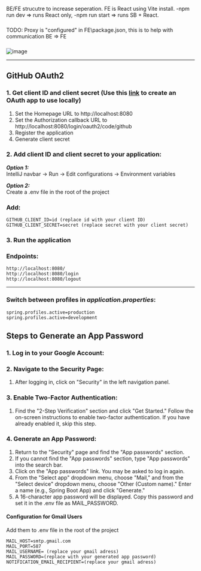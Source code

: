 BE/FE strucutre to increase seperation.
FE is React using Vite install.
-npm run dev => runs React only,
-npm run start => runs SB + React.
###
TODO: Proxy is "configured" in FE\package.json, this is to help with communication BE => FE

###
![image](https://github.com/user-attachments/assets/53d1807f-fdeb-4541-87a8-eb7089aa216a)

---

## GitHub OAuth2
### 1. Get client ID and client secret (Use this [link](https://github.com/settings/developers) to create an OAuth app to use locally)
1. Set the Homepage URL to http://localhost:8080
2. Set the Authorization callback URL to http://localhost:8080/login/oauth2/code/github
3. Register the application
4. Generate client secret
### 2. Add client ID and client secret to your application:

***Option 1:***  
IntelliJ navbar -> Run -> Edit configurations -> Environment variables

***Option 2:***  
Create a .env file in the root of the project
### Add:
```
GITHUB_CLIENT_ID=id (replace id with your client ID)
GITHUB_CLIENT_SECRET=secret (replace secret with your client secret)
```

### 3. Run the application

### Endpoints:
```
http://localhost:8080/
http://localhost:8080/login
http://localhost:8080/logout
```
---  
### Switch between profiles in ***application.properties***:
```
spring.profiles.active=production  
spring.profiles.active=development
```

## Steps to Generate an App Password
### 1. Log in to your Google Account: 
### 2. Navigate to the Security Page: 
1. After logging in, click on "Security" in the left navigation panel. 
### 3. Enable Two-Factor Authentication: 
1. Find the "2-Step Verification" section and click "Get Started." 
   Follow the on-screen instructions to enable two-factor authentication. 
   If you have already enabled it, skip this step. 
### 4. Generate an App Password:
1. Return to the "Security" page and find the "App passwords" section. 
2. If you cannot find the "App passwords" section, type "App passwords" into the search bar. 
3. Click on the "App passwords" link. You may be asked to log in again. 
4. From the "Select app" dropdown menu, choose "Mail," and from 
   the "Select device" dropdown menu, choose "Other (Custom name)." 
   Enter a name (e.g., Spring Boot App) and click "Generate." 
5. A 16-character app password will be displayed. Copy this 
   password and set it in the .env file as MAIL_PASSWORD. 

#### Configuration for Gmail Users
Add them to .env file in the root of the project 
```
MAIL_HOST=smtp.gmail.com 
MAIL_PORT=587 
MAIL_USERNAME= (replace your gmail adress) 
MAIL_PASSWORD=(replace with your generated app password) 
NOTIFICATION_EMAIL_RECIPIENT=(replace your gmail adress)
```
